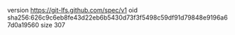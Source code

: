 version https://git-lfs.github.com/spec/v1
oid sha256:626c9c6eb8fe43d22eb6b5430d73f3f5498c59df91d79848e9196a67d0a19560
size 307
